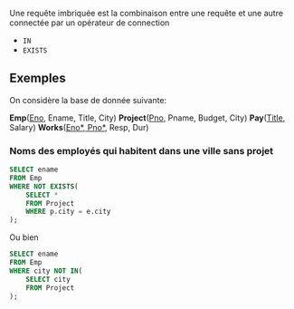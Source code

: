 Une requête imbriquée est la combinaison entre une requête et une autre connectée par un opérateur de connection
- `IN`
- `EXISTS`
## Exemples

On considère la base de donnée suivante:

**Emp**(<u>Eno</u>, Ename, Title, City)
**Project**(<u>Pno</u>, Pname, Budget, City)
**Pay**(<u>Title</u>, Salary)
**Works**(<u>Eno*, Pno*</u>, Resp, Dur)

### Noms des employés qui habitent dans une ville sans projet
```sql
SELECT ename
FROM Emp
WHERE NOT EXISTS(
	SELECT * 
	FROM Project
	WHERE p.city = e.city
);
```

Ou bien
```sql
SELECT ename
FROM Emp
WHERE city NOT IN(
	SELECT city 
	FROM Project
);
```
